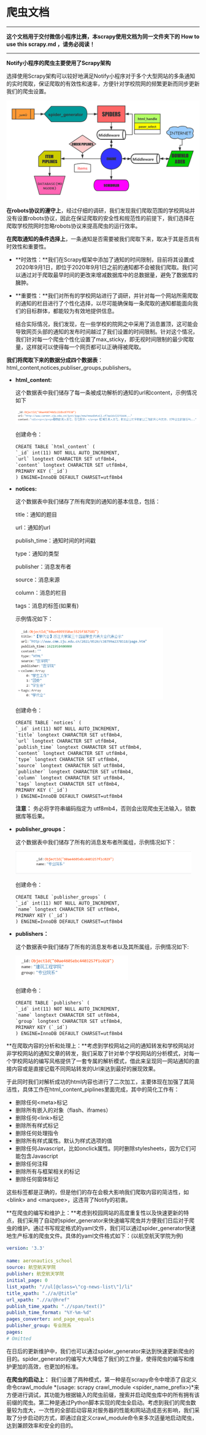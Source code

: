 # 爬虫文档

------

**这个文档用于交付微信小程序比赛，本scrapy使用文档为同一文件夹下的 How to use this scrapy.md ，请务必阅读！**

------

**Notify小程序的爬虫主要使用了Scrapy架构**

选择使用Scrapy架构可以较好地满足Notify小程序对于多个大型网站的多条通知的实时爬取，保证爬取的有效性和速率，方便针对学校院网的频繁更新而同步更新我们的爬虫设置。

![](./pics/1.png)

**在robots协议的遵守上**，经过仔细的调研，我们发现我们爬取范围的学校网站并没有设置robots协议，因此在保证爬取的安全性和规范性的前提下，我们选择在爬取学校院网时忽略robots协议来提高爬虫的运行效率。

**在爬取通知的条件选择上**，一条通知是否需要被我们爬取下来，取决于其是否具有时效性和重要性。

- **时效性：**我们在Scrapy框架中添加了通知的时间限制，目前将其设置成2020年9月1日，即位于2020年9月1日之前的通知都不会被我们爬取。我们可以通过对于爬取最早时间的更改来增减数据库中的总数据量，避免了数据库的臃肿。

- **重要性：**我们对所有的学校网站进行了调研，并针对每一个网站所需爬取的通知的栏目进行了个性化选择，以尽可能确保每一条爬取的通知都能面向我们的目标群体，都能较为有效地提供信息。

  结合实际情况，我们发现，在一些学校的院网之中采用了消息置顶，这可能会导致网页头部的通知的发布时间越过了我们设置的时间限制。针对这个情况，我们针对每一个爬虫个性化设置了max_sticky，即无视时间限制的最少爬取量，这样就可以使得每一个网页都可以正确得被爬取。

**我们将爬取下来的数据分成四个数据表**：html_content,notices,publiser_groups,publishers。

- **html_content:**

  这个数据表中我们储存了每一条被成功解析的通知的url和content，示例情况如下

  <img src="./pics/2.png" style="zoom: 80%;" />

  创建命令：
  ```
  CREATE TABLE `html_content` (
  `_id` int(11) NOT NULL AUTO_INCREMENT,
  `url` longtext CHARACTER SET utf8mb4,
  `content` longtext CHARACTER SET utf8mb4,
  PRIMARY KEY (`_id`)
  ) ENGINE=InnoDB DEFAULT CHARSET=utf8mb4 
  ```
  
- **notices:**

  这个数据表中我们储存了所有爬到的通知的基本信息，包括：

  title：通知的题目

  url：通知的url

  publish_time：通知时间的时间戳

  type：通知的类型

  publisher：消息发布者

  source：消息来源

  column：消息的栏目

  tags：消息的标签(如果有)

  示例情况如下：

  <img src="./pics/3.png" alt="image-20210529200203880" style="zoom:67%;" />

  创建命令：
  ```
  CREATE TABLE `notices` (
  `_id` int(11) NOT NULL AUTO_INCREMENT,
  `title` longtext CHARACTER SET utf8mb4,
  `url` longtext CHARACTER SET utf8mb4,
  `publish_time` longtext CHARACTER SET utf8mb4,
  `content` longtext CHARACTER SET utf8mb4,
  `type` longtext CHARACTER SET utf8mb4,
  `source` longtext CHARACTER SET utf8mb4,
  `publisher` longtext CHARACTER SET utf8mb4,
  `column` longtext CHARACTER SET utf8mb4,
  `tags` longtext CHARACTER SET utf8mb4,
  PRIMARY KEY (`_id`)
  ) ENGINE=InnoDB DEFAULT CHARSET=utf8mb4 
  ```

  **注意：** 务必将字符串编码指定为 utf8mb4，否则会出现爬虫无法输入，锁数据库等后果。

- **publisher_groups：**

  这个数据表中我们储存了所有的消息发布者所属组，示例情况如下：

  <img src="./pics/4.png" alt="image-20210529195818927" style="zoom: 67%;" />

  创建命令：
  ```
  CREATE TABLE `publisher_groups` (
  `_id` int(11) NOT NULL AUTO_INCREMENT,
  `name` longtext CHARACTER SET utf8mb4,
  PRIMARY KEY (`_id`)
  ) ENGINE=InnoDB DEFAULT CHARSET=utf8mb4 
  ```

- **publishers：**

  这个数据表中我们储存了所有的消息发布者以及其所属组，示例情况如下:

  <img src="./pics/5.png" alt="image-20210529200028111" style="zoom:80%;" />

  创建命令：
  ```
  CREATE TABLE `publishers` (
  `_id` int(11) NOT NULL AUTO_INCREMENT,
  `name` longtext CHARACTER SET utf8mb4,
  `group` longtext CHARACTER SET utf8mb4,
  PRIMARY KEY (`_id`)
  ) ENGINE=InnoDB DEFAULT CHARSET=utf8mb4 
  ```

**在爬取内容的分析和处理上：**考虑到学校网站之间的通知转发和学校网站对非学校网站的通知文章的转发，我们采取了针对单个学校网站的分析模式，对每一个学校网站的编写风格提供了一套专属的解析模式，借此来呈现同一网站通知的直接内容或是直接记载不同网站转发的Url来达到最好的展现效果。

于此同时我们对解析成功的html内容也进行了二次加工，主要体现在加强了其简洁性，具体工作在html_content_piplines里面完成，其中的简化工作有：

- 删除任何\<meta>标记
- 删除所有嵌入的对象（flash、iframes）
- 删除任何\<link>标记
- 删除所有样式标记
- 删除任何处理指令
- 删除所有样式属性。默认为样式选项的值
- 删除任何Javascript，比如onclick属性。同时删除stylesheets，因为它们可能包含Javascript
- 删除任何注释
- 删除所有与框架相关的标记
- 删除任何窗体标记

这些标签都是正确的，但是他们的存在会极大影响我们爬取内容的简洁性，如\<blink> and \<marquee>，这违背了Notify的初衷。

**在爬虫的编写和维护上：**考虑到校园网站的高度重复性以及快速更新的特点，我们采用了自动的spider_generator来快速编写爬虫并方便我们日后对于爬虫的维护。通过书写规定格式的yaml文件，我们可以通过spider_generator快速地生产标准的爬虫文件。具体的yaml文件格式如下：(以航空航天学院为例)

```yaml
version: '3.3'

name: aeronautics_school
source: 航空航天学院
publisher: 航空航天学院
initial_page: 0
list_xpath: "//ul[@class=\"cg-news-list\"]/li"
title_xpath: ".//a/@title"
url_xpath: ".//a/@href"
publish_time_xpath: ".//span/text()"
publish_time_format: "%Y-%m-%d"
pages_converter: and_page_equals
publisher_group: 专业院系
pages:
# Omitted
```

在日后的更新维护中，我们也可以通过spider_generator来达到快速更新爬虫的目的。spider_generator的编写大大降低了我们的工作量，使得爬虫的编写和维护更加的高效，也更加的标准。

**在爬虫的启动上：** 我们设置了两种模式，第一种是在scrapy命令中增添了自定义命令crawl_module *(usage: scrapy crawl_module <spider_name_prefix>)*来方便进行调试，其功能为根据输入的爬虫前缀，搜索并启动爬虫库中的所有拥有该前缀的爬虫。第二种是通过Python脚本实现的爬虫全启动。考虑到我们的爬虫数量较为庞大，一次性的全部启动容易对服务器的性能和网站造成恶劣影响，我们采取了分步启动的方式，即通过自定义crawl_module命令来多次适量地启动爬虫，达到兼顾效率和安全的目的。

